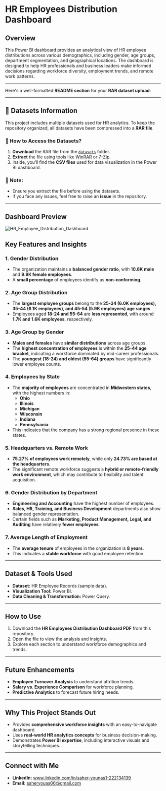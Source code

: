 

# **HR Employees Distribution Dashboard**  

## **Overview**  
This Power BI dashboard provides an analytical view of HR employee distributions across various demographics, including gender, age groups, department segmentation, and geographical locations. The dashboard is designed to help HR professionals and business leaders make informed decisions regarding workforce diversity, employment trends, and remote work patterns.  

---
Here's a well-formatted **README section** for your **RAR dataset upload**:  

---

## **📂 Datasets Information**  
This project includes multiple datasets used for HR analytics. To keep the repository organized, all datasets have been compressed into a **RAR file**.  

### **🔹 How to Access the Datasets?**  
1. **Download** the RAR file from the [`datasets`](https://github.com/Saher-Younas/HR-Analytics-Dashboard/blob/main/Dataset_used.rar) folder.  
2. **Extract** the file using tools like [WinRAR](https://www.win-rar.com/) or [7-Zip](https://www.7-zip.org/).  
3. Inside, you’ll find the **CSV files** used for data visualization in the Power BI dashboard.  

### **📌 Note:**  
- Ensure you extract the file before using the datasets.  
- If you face any issues, feel free to raise an **issue** in the repository.  

---

## **Dashboard Preview**
![HR_Employee_Distribution_Dashboard](https://github.com/user-attachments/assets/640287f9-a5b3-4c75-a461-8683e752c4a7)
 



## **Key Features and Insights**  

### **1. Gender Distribution**  
- The organization maintains a **balanced gender ratio**, with **10.8K male** and **9.9K female employees**.  
- A **small percentage** of employees identify as **non-conforming**.  

### **2. Age Group Distribution**  
- The **largest employee groups** belong to the **25-34 (6.0K employees), 35-44 (6.1K employees), and 45-54 (5.9K employees) age ranges**.  
- Employees aged **18-24 and 55-64** are **less represented**, with around **1.7K and 1.6K employees**, respectively.  

### **3. Age Group by Gender**  
- **Males and females** have **similar distributions** across age groups.  
- The **highest concentration of employees** is within the **25-44 age bracket**, indicating a workforce dominated by mid-career professionals.  
- The **youngest (18-24) and oldest (55-64) groups** have significantly lower employee counts.  

### **4. Employees by State**  
- The **majority of employees** are concentrated in **Midwestern states**, with the highest numbers in:  
  - **Ohio**  
  - **Illinois**  
  - **Michigan**  
  - **Wisconsin**  
  - **Indiana**  
  - **Pennsylvania**  
- This indicates that the company has a strong regional presence in these states.  

### **5. Headquarters vs. Remote Work**  
- **75.27% of employees work remotely**, while only **24.73% are based at the headquarters**.  
- The significant remote workforce suggests a **hybrid or remote-friendly work environment**, which may contribute to flexibility and talent acquisition.  

### **6. Gender Distribution by Department**  
- **Engineering and Accounting** have the highest number of employees.  
- **Sales, HR, Training, and Business Development** departments also show balanced gender representation.  
- Certain fields such as **Marketing, Product Management, Legal, and Auditing** have relatively **fewer employees**.  

### **7. Average Length of Employment**  
- The **average tenure** of employees in the organization is **8 years**.  
- This indicates a **stable workforce** with good employee retention.  

---

## **Dataset & Tools Used**  
- **Dataset:** HR Employee Records (sample data).  
- **Visualization Tool:** Power BI.  
- **Data Cleaning & Transformation:** Power Query.  

---

## **How to Use**  
1. Download the **HR Employees Distribution Dashboard PDF** from this repository.  
2. Open the file to view the analysis and insights.  
3. Explore each section to understand workforce demographics and trends.  

---

## **Future Enhancements**  
- **Employee Turnover Analysis** to understand attrition trends.  
- **Salary vs. Experience Comparison** for workforce planning.  
- **Predictive Analytics** to forecast future hiring needs.  

---

## **Why This Project Stands Out**  
- Provides **comprehensive workforce insights** with an easy-to-navigate dashboard.  
- Uses **real-world HR analytics concepts** for business decision-making.  
- Demonstrates **Power BI expertise**, including interactive visuals and storytelling techniques.  

---

## **Connect with Me**  
- **LinkedIn:** www.linkedin.com/in/saher-younas1-222134139 
- **Email:** saheryouas06@gmail.com


